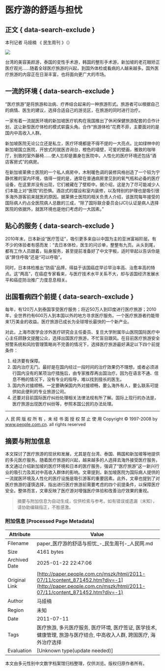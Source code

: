 # 医疗游的舒适与担忧

## 正文 { data-search-exclude }


本刊记者 马娅楠 《 民生周刊 》（）

![](../../../page/2011-07/11/08/page_b.jpg)

台湾的美容美颜游，泰国的变性手术游，韩国的整形手术游，新加坡的老花眼矫正医疗观光……随着全球医疗旅游的兴起，到国外体检或看病的人越来越多。国外医疗旅游的内容正在日渐丰富，也将面向更广大的市场。

## 一流的环境 { data-search-exclude }

“医疗旅游”是将旅游和治病、疗养结合起来的一种旅游形式。旅游者可以根据自己的病情、医生的建议，选择合适自己的游览区，在旅游的同时进行治疗。

一家有着一流就医环境的新加坡医疗机构在我国推出了休闲保健旅游配套的合作计划，这让新型医疗体检的模式崭露头角。合作“旅游体检”花费不菲，主要面对的是国内中高收入人群。

新加坡医院无论公立还是私立，医疗环境都是不得不提的一大亮点。比如绿林中的新加坡国立医院，开放式的就医咨询台，橙色的墙壁，可爱的壁画，雅致的咖啡厅，别致的室外藤椅……使人忘却是置身在医院中。人性化的医疗环境还包括“酒店客房式”的病房。

在新加坡莱佛士医院的一个私人病房中，木制暖色调的装修风格创造了一个较为宁静优雅的室内环境，值得一提的是，通常在普通病房里见到的氧气瓶和必备的医疗设备，在这里并没有出现，它们被藏在了壁柜中。据介绍，这是为了尽可能减少人们本能上对“医院”的恐惧。酒店式的摆设和室内装修，以及特别的护理也是吸引很多海外游客前来就医的原因。据莱佛士医院的相关负责人介绍，该医院每年接受的国际病人约占全医院病人总数的三成，“除了国际联合委员会(JCI)认证是病人选择医院的依据外，就医环境也是他们考虑的一大因素。”

## 贴心的服务 { data-search-exclude }

2010年末，日本新设“医疗签证”，吸引更多来自以中国为主的亚洲富裕阶层。有不少的体验者有感而发：“去日本体检，医生的问诊单，整整有九页。从头到尾，都有工作人员跟着，贴身服务，甚至提前准备好了中文字板，适时举起以告诉你是该“屏住呼吸”还是“可以呼吸”。

同时，日本体检推出“防癌”品牌，得益于该国癌症早诊早治率高、治愈率高的特点。这“两高”，在癌症专家看来，与医疗技术水平关系不大，却与该国经济发展水平和癌症防治推广力度息息相关。

## 出国看病四个前提 { data-search-exclude }

每年，有120万人到泰国享受医疗服务；将近50万人到印度进行医疗旅游；2010年，全世界约有600万人到本国以外的地方寻求医疗服务。一个医疗旅游者约能带来1万美金的收益。医疗旅游已成长为全球增长最快的一个新产业。

对此，上海市医学会涉外医疗研究会主任委员、复旦大学附属华山医院国际医疗中心主任顾静文提醒公众，选择出国医疗旅游，不忙盲目跟风。在目前医疗旅游安全预警系统和风险管理策略尚不完善的情况下，选择医疗旅游最好满足以下四个前提条件：

1. 经济要有保障。
2. 国内治疗无门。最好是在国内经过一段时间的治疗效果仍不理想，或者必须进行国内没有的某项治疗措施后，由专家推荐再出国治疗。因为在语言不通、信息不畅的情况下，没有专业的指导，难以找到擅长的医生。
3. 国内外对接顺畅。一定要确保国内外对接顺畅，要么海外有人，要么联系可提供如此便利的专业旅游公司。
4. 还要对目前国际医疗纠纷处理相关法律法规有所了解。国际上现行的办法是，医疗旅游出现医疗纠纷等，参照本国公民的办法处理。

---

人 民 网 版 权 所 有 ，未 经 书 面 授 权 禁 止 使 用 Copyright © 1997-2008 by www.people.com.cn. all rights reserved
<!-- tcd_original_link http://paper.people.com.cn/mszk/html/2011-07/11/content_871452.htm?div=-1 -->


## 摘要与附加信息

<!-- tcd_abstract -->
本文探讨了医疗旅游的现状和发展，尤其是在台湾、泰国、韩国和新加坡等地提供的多元医疗服务。随着医疗旅游的兴起，越来越多的人选择去海外接受医疗服务，本文通过介绍新加坡的医疗环境和日本的医疗服务，强调了“医疗旅游”这一新兴行业的吸引力及其对中高收入群体的影响。文章提到，新加坡医院为国际病人提供的一流就医环境及人性化的医疗设施是吸引游客的重要因素。此外，文章也提到了对医疗旅游的谨慎选择，指出进行医疗旅游前需要考虑的四个前提条件，以保障医疗安全。整体而言，文章反映了医疗游对增强医疗体验和改善治疗效果的重视。
<!-- tcd_abstract_end -->

> 摘要与附加信息为自动生成，仅供检索与参考。如有错误或遗漏（未知），请协助编辑指正，不胜感激。

### 附加信息 [Processed Page Metadata]

| Attribute       | Value                                  |
|-----------------|----------------------------------------|
| Filename        | paper_医疗游的舒适与担忧_-_民生周刊-_人民网.md                             |
| Size            | 4161 bytes                           |
| Archived Date   | 2025-01-22 22:47:06                             |
| Original Link   | [http://paper.people.com.cn/mszk/html/2011-07/11/content_871452.htm?div=-1](http://paper.people.com.cn/mszk/html/2011-07/11/content_871452.htm?div=-1)                       |
| Author          | 马娅楠                               |
| Region          | 未知                               |
| Date            | 2011-07-11                                 |
| Tags            | 医疗旅游, 多元医疗服务, 医疗环境, 医疗签证, 医学技术, 健康管理, 旅游与医疗结合, 中高收入人群, 跨国医疗, 海外治疗选择                                 |
| Evaluation            | [Unknown type(update needed)]                                 |
<!-- tcd_table_end -->

本文由多元性别中文数字档案馆归档整理，仅供浏览。版权归原作者所有。
